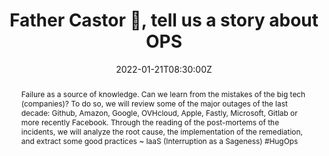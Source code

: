 ---
title: Father Castor 🐻, tell us a story about OPS

event: Touraine Tech 22
event_url: https://touraine.tech/

location: Polytech'Tours
address:
  street: 64 Av. Jean Portalis
  city: Tours
  region: Centre-Val de Loire
  postcode: '37200'
  country: France

summary: Following the latest AWS incidents? What can we learn?
abstract: "Failure as a source of knowledge. Can we learn from the mistakes of the big tech (companies)?
To do so, we will review some of the major outages of the last decade: Github, Amazon, Google, OVHcloud, Apple, Fastly, Microsoft, Gitlab or more recently Facebook. Through the reading of the post-mortems of the incidents, we will analyze the root cause, the implementation of the remediation, and extract some good practices

~ IaaS (Interruption as a Sageness) #HugOps"

date: "2022-01-21T08:30:00Z"
date_end: "2022-01-21T18:30:00Z"
all_day: false

publishDate: "2021-12-21T00:00:00Z"

authors: [David Aparicio]
tags: [Cloud, SRE]

featured: false

image:
  caption: 'Image credit: [**Photo by Taylor Vick on Unsplash**](https://unsplash.com/photos/M5tzZtFCOfs)'
  focal_point: Right

links:
- icon: file-alt
  icon_pack: fas
  name: Post
  url: https://blog.ovhcloud.com/ovhcloud-at-touraine-tech/
- icon: comments
  icon_pack: fas
  name: Feedback
  url: https://openfeedback.io/O0JgOh7607hrFK6xomd6/2022-01-21/SIE6sm17zZIewvX5vO9G
url_code: ""
url_pdf: ""
url_slides: "talks/TNT2022_PereCastor.pdf"
url_video: "https://youtu.be/pjv1Jic7VLM"

slides: ""
projects: []
---